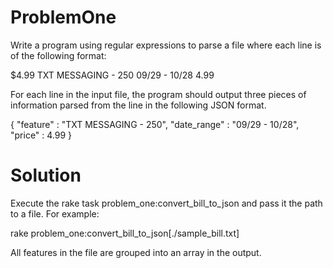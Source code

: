 ProblemOne
==========
Write a program using regular expressions to parse a file where each line is of the following format:

$4.99 TXT MESSAGING - 250 09/29 - 10/28 4.99

For each line in the input file, the program should output three pieces of information parsed from the line  in the following JSON format.

{
  "feature" : "TXT MESSAGING - 250",
  "date_range" : "09/29 - 10/28",
  "price" : 4.99
}


Solution
========
Execute the rake task problem_one:convert_bill_to_json and pass it the path to a file. For example:

rake problem_one:convert_bill_to_json[./sample_bill.txt]

All features in the file are grouped into an array in the output.